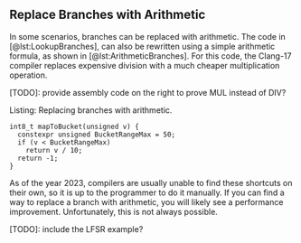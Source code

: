 ## Replace Branches with Arithmetic

In some scenarios, branches can be replaced with arithmetic. The code in [@lst:LookupBranches], can also be rewritten using a simple arithmetic formula, as shown in [@lst:ArithmeticBranches]. For this code, the Clang-17 compiler replaces expensive division with a much cheaper multiplication operation.

[TODO]: provide assembly code on the right to prove MUL instead of DIV?

Listing: Replacing branches with arithmetic.

~~~~ {#lst:ArithmeticBranches .cpp}
int8_t mapToBucket(unsigned v) {
  constexpr unsigned BucketRangeMax = 50;
  if (v < BucketRangeMax)
    return v / 10;
  return -1;
}
~~~~~~~~~~~~~~~~~~~~~~~~~~~~~~~~~~~~~~~~~~~~~~~~~

As of the year 2023, compilers are usually unable to find these shortcuts on their own, so it is up to the programmer to do it manually. If you can find a way to replace a branch with arithmetic, you will likely see a performance improvement. Unfortunately, this is not always possible. 

[TODO]: include the LFSR example?